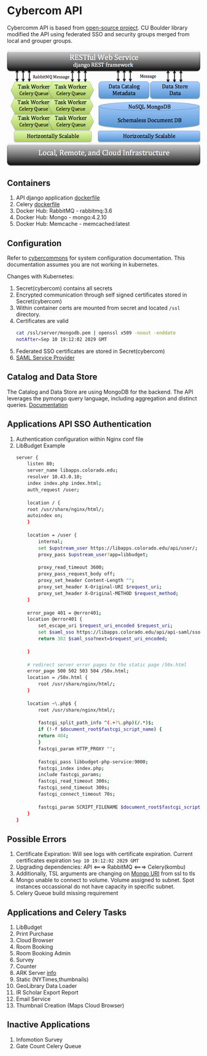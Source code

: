 # Cybercom API

Cybercomm API is based from [open-source project](https://cybercom-docs.readthedocs.io/en/latest/). CU Boulder library modified the API using federated SSO and security groups merged from local and grouper groups.

![Cybercommons](assets/cybercommons.png)

## Containers

1. API django application [dockerfile](https://github.com/culibraries/cybercom-k8s-api/blob/main/dockerfile)
1. Celery [dockerfile](https://github.com/culibraries/cybercom-k8s-api/blob/main/dc_config/images/celery/dockerfile)
1. Docker Hub: RabbitMQ - rabbitmq:3.6
1. Docker Hub: Mongo - mongo:4.2.10
1. Docker Hub: Memcache - memcached:latest

## Configuration

Refer to [cybercommons](https://cybercom-docs.readthedocs.io/en/latest/pages/configuration.html#configuration-files)  for system configuration documentation. This documentation assumes you are not working in kubernetes. 

Changes with Kubernetes:
1. Secret(cybercom) contains all secrets
1. Encrypted communication through self signed certificates stored in Secret(cybercom)
1. Within container certs are mounted from secret and located `/ssl` directory.
1. Certificates are valid
    ```sh
    cat /ssl/server/mongodb.pem | openssl x509 -noout -enddate
    notAfter=Sep 10 19:12:02 2029 GMT
    ```
1. Federated SSO certificates are stored in Secret(cybercom)
1. [SAML Service Provider](https://github.com/culibraries/django-saml2-pro-auth/blob/master/README.md)

## Catalog and Data Store 
The Catalog and Data Store are using MongoDB for the backend. The API leverages the pymongo query language, including aggregation and distinct queries. [Documentation](https://cybercom-docs.readthedocs.io/en/latest/pages/rest_api.html)

## Applications API SSO Authentication

1. Authentication configuration within Nginx conf file
1. LibBudget Example
    ```sh
    server {
        listen 80;
        server_name libapps.colorado.edu;
        resolver 10.43.0.10;
        index index.php index.html;
        auth_request /user;

        location / {
        root /usr/share/nginx/html/;
        autoindex on;
        }

        location = /user {
            internal;
            set $upstream_user https://libapps.colorado.edu/api/user/;
            proxy_pass $upstream_user?app=libbudget;

            proxy_read_timeout 3600;
            proxy_pass_request_body off;
            proxy_set_header Content-Length "";
            proxy_set_header X-Original-URI $request_uri;
            proxy_set_header X-Original-METHOD $request_method;
        }

        error_page 401 = @error401;
        location @error401 {
            set_escape_uri $request_uri_encoded $request_uri;
            set $saml_sso https://libapps.colorado.edu/api/api-saml/sso/saml;
            return 302 $saml_sso?next=$request_uri_encoded;
        
        }

        # redirect server error pages to the static page /50x.html
        error_page 500 502 503 504 /50x.html;
        location = /50x.html {
            root /usr/share/nginx/html/;
        }

        location ~\.php$ {
            root /usr/share/nginx/html/;

            fastcgi_split_path_info ^(.+?\.php)(/.*)$;
            if (!-f $document_root$fastcgi_script_name) {
            return 404;
            }
            fastcgi_param HTTP_PROXY "";

            fastcgi_pass libbudget-php-service:9000;
            fastcgi_index index.php;
            include fastcgi_params;
            fastcgi_read_timeout 300s;
            fastcgi_send_timeout 300s;
            fastcgi_connect_timeout 70s;

            fastcgi_param SCRIPT_FILENAME $document_root$fastcgi_script_name;
        }
    }
    ```

## Possible Errors

1. Certificate Expiration: Will see logs with certificate expiration. Current certificates expiration `Sep 10 19:12:02 2029 GMT`
1. Upgrading dependencies: API <===> RabbitMQ <===> Celery(kombu)
1. Additionally, TSL arguments are changing on [Mongo URI](https://docs.mongodb.com/manual/reference/connection-string/#tls-options) from ssl to tls
1. Mongo unable to connect to volume. Volume assigned to subnet. Spot instances occassional do not have capacity in specific subnet.
1. Celery Queue build missing requirement

## Applications and Celery Tasks
1. LibBudget
1. Print Purchase
1. Cloud Browser
1. Room Booking
1. Room Booking Admin
1. Survey
1. Counter
1. ARK Server [info](https://arks.org/about/ark-naans-and-systems/)
1. Static (NYTimes,thumbnails)
1. GeoLibrary Data Loader
1. IR Scholar Export Report
1. Email Service
1. Thumbnail Creation (Maps Cloud Browser)

## Inactive Applications

1. Infomotion Survey
1. Gate Count Celery Queue

